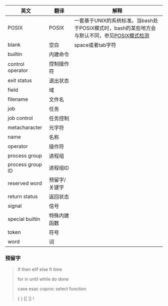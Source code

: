 | 英文             | 翻译          | 解释                                                         |
| ---------------- | ------------- | ------------------------------------------------------------ |
| POSIX            | POSIX         | 一套基于UNIX的系统标准。当bash处于POSIX模式时，bash的某些地方会与默认不同，参见[POSIX模式检测](#检测是否处于POSIX模式) |
| blank            | 空白          | space或者tab字符                                             |
| builtin          | 内建命令      |                                                              |
| control operator | 控制操作符    |                                                              |
| exit status      | 退出状态      |                                                              |
| field            | 域            |                                                              |
| filename         | 文件名        |                                                              |
| job              | 任务          |                                                              |
| job control      | 任务控制      |                                                              |
| metacharacter    | 元字符        |                                                              |
| name             | 名称          |                                                              |
| operator         | 操作符        |                                                              |
| process group    | 进程组        |                                                              |
| process group ID | 进程组ID      |                                                              |
| reserved word    | 预留字/关键字 |                                                              |
| return status    | 返回状态      |                                                              |
| signal           | 信号          |                                                              |
| special builtin  | 特殊内建函数  |                                                              |
| token            | 符号          |                                                              |
| word             | 词            |                                                              |



### 预留字

> if	then	elif	else	fi	time
>
> for	in	until	while	do	done
>
> case	esac	coproc	select	function
>
> {	}	[[	]]	!
